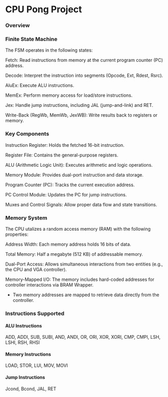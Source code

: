 # CPU Pong Project

### Overview

### Finite State Machine
The FSM operates in the following states:


Fetch: Read instructions from memory at the current program counter (PC) address.

Decode: Interpret the instruction into segments (Opcode, Ext, Rdest, Rsrc).

AluEx: Execute ALU instructions.

MemEx: Perform memory access for load/store instructions.

Jex: Handle jump instructions, including JAL (jump-and-link) and RET.

Write-Back (RegWb, MemWb, JexWB): Write results back to registers or memory.

### Key Components
Instruction Register: Holds the fetched 16-bit instruction.

Register File: Contains the general-purpose registers.

ALU (Arithmetic Logic Unit): Executes arithmetic and logic operations.

Memory Module: Provides dual-port instruction and data storage.

Program Counter (PC): Tracks the current execution address.

PC Control Module: Updates the PC for jump instructions.

Muxes and Control Signals: Allow proper data flow and state transitions.

### Memory System
The CPU utalizes a random access memory (RAM) with the following properties: 


Address Width: Each memory address holds 16 bits of data.

Total Memory: Half a megabyte (512 KB) of addressable memory.

Dual-Port Access: Allows simultaneous interactions from two entities (e.g., the CPU and VGA controller).

Memory-Mapped I/O: The memory includes hard-coded addresses for controller interactions via BRAM Wrapper.

- Two memory addresses are mapped to retrieve data directly from the controller.

### Instructions Supported
#### ALU Instructions
ADD, ADDI, SUB, SUBI, AND, ANDI, OR, ORI, XOR, XORI, CMP, CMPI, LSH, LSHI, RSH, RHSI
#### Memory Instructions
LOAD, STOR, LUI, MOV, MOVI
#### Jump Instructions
Jcond, Bcond, JAL, RET
